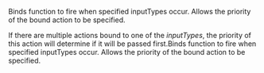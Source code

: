 Binds function to fire when specified inputTypes occur. Allows the priority of the bound action to be specified.

If there are multiple actions bound to one of the _inputTypes_, the priority of this action will determine if it will be passed first.Binds function to fire when specified inputTypes occur. Allows the priority of the bound action to be specified.